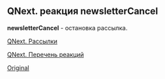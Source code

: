 ## QNext. реакция newsletterCancel

**newsletterCancel** - остановка рассылка.



[QNext. Рассылки](/docs-test/_export/admin/newsletters-about)

[QNext. Перечень реакций](/docs-test/_export/reactions)
  
[Original](https://telegra.ph/QNext-admin-reaction-newsletterCancel-05-08)